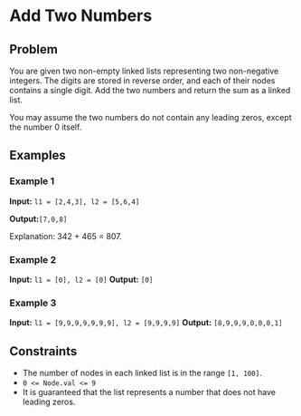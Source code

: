 # Add Two Numbers

## Problem

You are given two non-empty linked lists representing two non-negative integers. The digits are stored in reverse order, and each of their nodes contains a single digit. Add the two numbers and return the sum as a linked list.

You may assume the two numbers do not contain any leading zeros, except the number 0 itself.

## Examples

### Example 1

**Input:** `l1 = [2,4,3], l2 = [5,6,4]`

**Output:**`[7,0,8]`

Explanation:
342 + 465 = 807.

### Example 2

**Input:** `l1 = [0], l2 = [0]`
**Output:** `[0]`

### Example 3

**Input:**
`l1 = [9,9,9,9,9,9,9], l2 = [9,9,9,9]`
**Output:**
`[8,9,9,9,0,0,0,1]`

## Constraints

- The number of nodes in each linked list is in the range `[1, 100]`.
- `0 <= Node.val <= 9`
- It is guaranteed that the list represents a number that does not have leading zeros.
